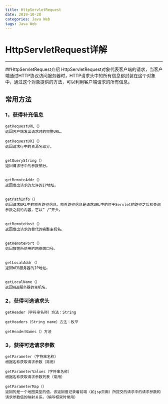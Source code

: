 ```yaml
---
title: HttpServletRequest
date: 2019-10-28
categories: Java Web
tags: Java Web
---
```

# HttpServletRequest详解
---
##HttpServletRequest介绍
HttpServletRequest对象代表客户端的请求，当客户端通过HTTP协议访问服务器时，HTTP请求头中的所有信息都封装在这个对象中，通过这个对象提供的方法，可以利用客户端请求的所有信息。

## 常用方法
### 1，获得补充信息
```
getRequestURL（）
返回客户端发出请求时的完整URL。

getRequestURI（）
返回请求行中的资源名部分。


getQueryString（）
返回请求行中的参数部分。


getRemoteAddr（）
返回发出请求的允许的IP地址。


getPathInfo（）
返回请求URL中的额外路径信息。额外路径信息是请求URL中的位于Servlet的路径之后和查询参数之前的内容，它以“ /”开头。


getRemoteHost（）
返回发出请求的替代的完整主机名。


getRemotePort（）
返回放置所使用的网络端口号。


getLocalAddr（）
返回WEB服务器的IP地址。


getLocalName（）
返回WEB服务器的主机名。
```

### 2，获得可选请求头
```
getHeader（字符串名称）方法：String

getHeaders（String name）方法：枚举

getHeaderNames（）方法
```

### 3，获得可选请求参数
```
getParameter（字符串名称）
根据名称获取请求参数（常用）

getParameterValues（字符串名称）
根据名称获取请求参数列表（常用）

getParameterMap（）
返回的是一个地图类型的值，该返回值记录着前端（如jsp页面）所提交的请求中的请求参数和请求参数值的映射关系。（编写框架时常用）

```

